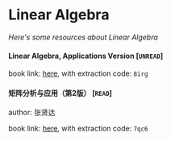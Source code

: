 # Linear Algebra
*Here's some resources about Linear Algebra*


#### Linear Algebra, Applications Version [`UNREAD`]
book link: [here](https://pan.baidu.com/s/113uqREuYYiDM1ADyEAAE1Q), with extraction code: `8irg`


#### 矩阵分析与应用（第2版） [`READ`]
author: 张贤达 

book link: [here](https://pan.baidu.com/s/17Yx7-Lhp0ye4YBq4AEHbyw), with extraction code: `7qc6`

